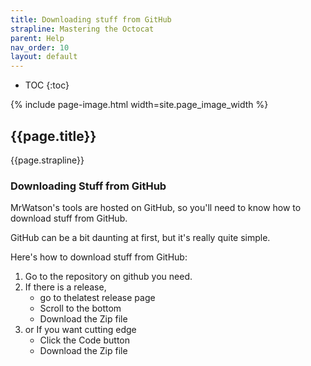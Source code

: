 ```yaml
---
title: Downloading stuff from GitHub
strapline: Mastering the Octocat
parent: Help
nav_order: 10
layout: default
---
```

- TOC
{:toc}

{% include page-image.html width=site.page_image_width %}

## {{page.title}}

{{page.strapline}}

### Downloading Stuff from GitHub

MrWatson's tools are hosted on GitHub, so you'll need to know how to download stuff from GitHub.

GitHub can be a bit daunting at first, but it's really quite simple.

Here's how to download stuff from GitHub:

1. Go to the repository on github you need.
2. If there is a release,
   - go to thelatest release page
   - Scroll to the bottom
   - Download the Zip file
3. or If you want cutting edge 
   - Click the Code button
   - Download the Zip file

